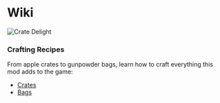 # Wiki

![Crate Delight](https://cdn.modrinth.com/data/9rlXSyLg/images/c741ee61d02d1d45dd85222e826e3e6dd787e837.png)

### Crafting Recipes
From apple crates to gunpowder bags, learn how to craft everything this mod adds to the game:
- [Crates]()
- [Bags]()
